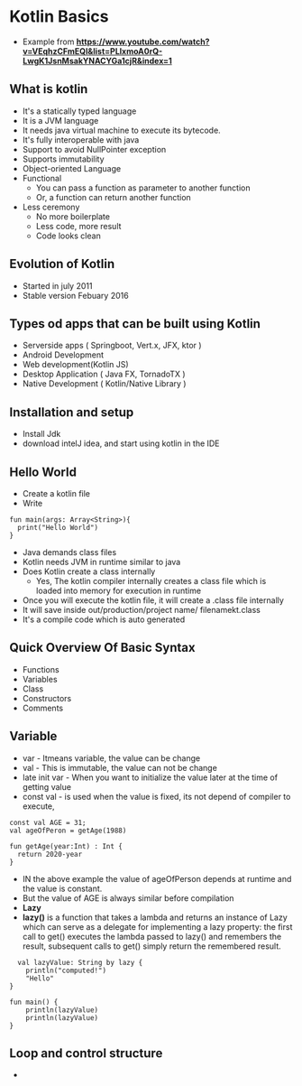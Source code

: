 # Kotlin Basics
- Example from **https://www.youtube.com/watch?v=VEqhzCFmEQI&list=PLlxmoA0rQ-LwgK1JsnMsakYNACYGa1cjR&index=1**
## What is kotlin
- It's a statically typed language
- It is a JVM language
- It needs java virtual machine to execute its bytecode.
- It's fully interoperable with java
- Support to avoid NullPointer exception
- Supports immutability
- Object-oriented Language
- Functional
    - You can pass a function as parameter to another function
    - Or, a function can return another function
- Less ceremony
    - No more boilerplate
    - Less code, more result
    - Code looks clean

## Evolution of Kotlin
- Started in july 2011
- Stable version Febuary 2016
## Types od apps that can be built using Kotlin
- Serverside apps ( Springboot, Vert.x, JFX, ktor )
- Android Development
- Web development(Kotlin JS)
- Desktop Application ( Java FX, TornadoTX )
- Native Development  ( Kotlin/Native Library )
## Installation and setup
- Install Jdk
- download intelJ idea, and start using kotlin in the IDE

## Hello World
- Create a kotlin file 
- Write
```
fun main(args: Array<String>){
  print("Hello World")
}
```

- Java demands class files
- Kotlin needs JVM in runtime similar to java
- Does Kotlin create a class internally
    - Yes, The kotlin compiler internally creates a class file which is loaded into memory for execution in runtime
- Once you will execute the kotlin file, it will create a .class file internally
- It will save inside out/production/project name/ filenamekt.class
- It's a compile code which is auto generated

## Quick Overview Of Basic Syntax
- Functions
- Variables
- Class
- Constructors
- Comments

## Variable
- var - Itmeans variable, the value can be change
- val - This is immutable, the value can not be change
- late init var - When you want to initialize the value later at the time of getting value
- const val - is used when the value is fixed, its not depend of compiler to execute, 
```
const val AGE = 31;
val ageOfPeron = getAge(1988)

fun getAge(year:Int) : Int {
  return 2020-year
}
```
- IN the above example the value of ageOfPerson depends at runtime and the value is constant.
- But the value of AGE is always similar before compilation
- **Lazy**
- **lazy()** is a function that takes a lambda and returns an instance of Lazy<T> which can serve as a delegate for implementing a lazy property: the first call to get() executes the lambda passed to lazy() and remembers the result, subsequent calls to get() simply return the remembered result.
```
  val lazyValue: String by lazy {
    println("computed!")
    "Hello"
}

fun main() {
    println(lazyValue)
    println(lazyValue)
}
```  

## Loop and control structure
- 
